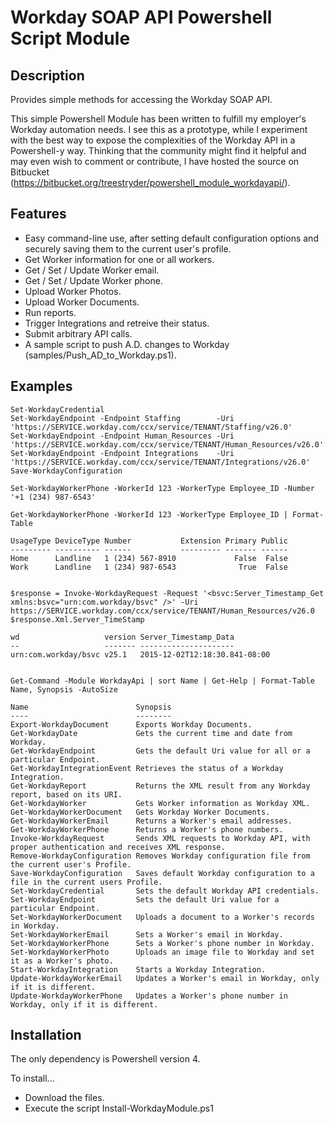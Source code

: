# Workday SOAP API Powershell Script Module #


## Description ##
Provides simple methods for accessing the Workday SOAP API.

This simple Powershell Module has been written to fulfill my employer's Workday automation needs. I see this as a prototype, while I experiment with the best way to expose the complexities of the Workday API in a Powershell-y way. Thinking that the community might find it helpful and may even wish to comment or contribute, I have hosted the source on Bitbucket (https://bitbucket.org/treestryder/powershell_module_workdayapi/).


## Features ##

* Easy command-line use, after setting default configuration options and securely saving them to the current user's profile.
* Get Worker information for one or all workers.
* Get / Set / Update Worker email.
* Get / Set / Update Worker phone.
* Upload Worker Photos.
* Upload Worker Documents.
* Run reports.
* Trigger Integrations and retreive their status.
* Submit arbitrary API calls.
* A sample script to push A.D. changes to Workday (samples/Push_AD_to_Workday.ps1).


## Examples ##

    Set-WorkdayCredential
    Set-WorkdayEndpoint -Endpoint Staffing        -Uri 'https://SERVICE.workday.com/ccx/service/TENANT/Staffing/v26.0'
    Set-WorkdayEndpoint -Endpoint Human_Resources -Uri 'https://SERVICE.workday.com/ccx/service/TENANT/Human_Resources/v26.0'
    Set-WorkdayEndpoint -Endpoint Integrations    -Uri 'https://SERVICE.workday.com/ccx/service/TENANT/Integrations/v26.0'
    Save-WorkdayConfiguration

    Set-WorkdayWorkerPhone -WorkerId 123 -WorkerType Employee_ID -Number '+1 (234) 987-6543'

    Get-WorkdayWorkerPhone -WorkerId 123 -WorkerType Employee_ID | Format-Table

    UsageType DeviceType Number           Extension Primary Public
    --------- ---------- ------           --------- ------- ------
    Home      Landline   1 (234) 567-8910             False  False
    Work      Landline   1 (234) 987-6543              True  False
    

    $response = Invoke-WorkdayRequest -Request '<bsvc:Server_Timestamp_Get xmlns:bsvc="urn:com.workday/bsvc" />' -Uri https://SERVICE.workday.com/ccx/service/TENANT/Human_Resources/v26.0
    $response.Xml.Server_TimeStamp

    wd                   version Server_Timestamp_Data        
    --                   ------- ---------------------        
    urn:com.workday/bsvc v25.1   2015-12-02T12:18:30.841-08:00


    Get-Command -Module WorkdayApi | sort Name | Get-Help | Format-Table Name, Synopsis -AutoSize

    Name                        Synopsis                                                                                
    ----                        --------                                                                                
    Export-WorkdayDocument      Exports Workday Documents.
    Get-WorkdayDate             Gets the current time and date from Workday.                                                        
    Get-WorkdayEndpoint         Gets the default Uri value for all or a particular Endpoint.                            
    Get-WorkdayIntegrationEvent Retrieves the status of a Workday Integration.                                          
    Get-WorkdayReport           Returns the XML result from any Workday report, based on its URI.                       
    Get-WorkdayWorker           Gets Worker information as Workday XML.                                                 
    Get-WorkdayWorkerDocument   Gets Workday Worker Documents.                                                          
    Get-WorkdayWorkerEmail      Returns a Worker's email addresses.                                                     
    Get-WorkdayWorkerPhone      Returns a Worker's phone numbers.                                                       
    Invoke-WorkdayRequest       Sends XML requests to Workday API, with proper authentication and receives XML response.
    Remove-WorkdayConfiguration Removes Workday configuration file from the current user's Profile.                     
    Save-WorkdayConfiguration   Saves default Workday configuration to a file in the current users Profile.             
    Set-WorkdayCredential       Sets the default Workday API credentials.                                               
    Set-WorkdayEndpoint         Sets the default Uri value for a particular Endpoint.                                   
    Set-WorkdayWorkerDocument   Uploads a document to a Worker's records in Workday.                                    
    Set-WorkdayWorkerEmail      Sets a Worker's email in Workday.                                                       
    Set-WorkdayWorkerPhone      Sets a Worker's phone number in Workday.                                                
    Set-WorkdayWorkerPhoto      Uploads an image file to Workday and set it as a Worker's photo.                        
    Start-WorkdayIntegration    Starts a Workday Integration.                                                           
    Update-WorkdayWorkerEmail   Updates a Worker's email in Workday, only if it is different.                           
    Update-WorkdayWorkerPhone   Updates a Worker's phone number in Workday, only if it is different.                


## Installation ##

The only dependency is Powershell version 4.

To install...

* Download the files.
* Execute the script Install-WorkdayModule.ps1
